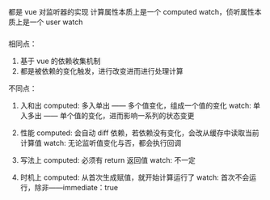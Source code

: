 都是 vue 对监听器的实现 计算属性本质上是一个 computed watch，侦听属性本质上是一个 user watch

###

相同点：

1. 基于 vue 的依赖收集机制
2. 都是被依赖的变化触发，进行改变进而进行处理计算

不同点：

1. 入和出
   computed: 多入单出 —— 多个值变化，组成一个值的变化
   watch: 单入多出 —— 单个值的变化，进而影响一系列的状态变更

2. 性能
   computed: 会自动 diff 依赖，若依赖没有变化，会改从缓存中读取当前计算值
   watch: 无论监听值变化与否，都会执行回调

3. 写法上
   computed: 必须有 return 返回值
   watch: 不一定

4. 时机上
   computed: 从首次生成赋值，就开始计算运行了
   watch: 首次不会运行，除非——immediate：true
